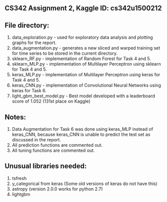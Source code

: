 ## CS342 Assignment 2, Kaggle ID: cs342u1500212

## File directory:
1. data_exploration.py - used for exploratory data analysis and plotting graphs for the report.
2. data_augmentation.py - generates a new sliced and warped training set for time series to be stored in the current directory.
3. sklearn_RF.py - implementation of Random Forest for Task 4 and 5.
4. sklearn_MLP.py - implementation of Multilayer Perceptron using sklearn for Task 4 and 5.
5. keras_MLP.py - implementation of Multilayer Perceptron using keras for Task 4 and 5.
6. keras_CNN.py - implementation of Convolutional Neural Networks using keras for Task 6.
7. light_gbm_best_model.py - Best model developed with a leaderboard score of 1.052 (131st place on Kaggle)

## Notes:
1. Data Augmentation for Task 6 was done using keras_MLP instead of keras_CNN,
   because keras_CNN is unable to predict the test set as discussed in the report.
2. All prediction functions are commented out.
3. All tuning functions are commented out.

## Unusual libraries needed:
1. tsfresh
2. y_categorical from keras (Some old versions of keras do not have this)
3. astropy (version 2.0.0 works for python 2.7)
4. lightgbm
